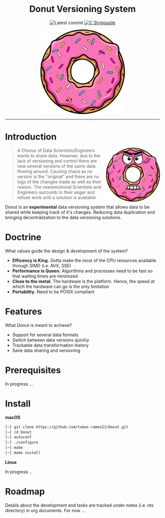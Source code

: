 <div align="center">

# Donut Versioning System

![Latest commit](https://img.shields.io/github/last-commit/tomas-ramos21/Donut/main?style=flat)
[![C Styleguide](https://img.shields.io/badge/Coding-C%20Style%20Guide-blue?style=flat)](https://www.freebsd.org/cgi/man.cgi?query=style&sektion=9)

<img src="/img/Donut_Logo.png" width="275" height="275">

</div>

---

# Introduction

<img src="/img/Angry_Donut.png" align="right" width="175" height="175">

> A Chorus of Data Scientists/Engineers wants to share data. However, due to the lack of versioning
> and control there are now several versions of the same data flowing around. Causing chaos as no version
> is the "original" and there are no logs of the changes made as well as their reason. The overemotional 
> Scientists and Engineers succumb to their anger and refuse work until a solution is available.

Donut is an **experimental** data versioning system that allows data to be shared  while keeping track of it's changes. Reducing data
duplication and bringing decentralization to the data versioning solutions.

# Doctrine

What values guide the design & development of the system?

+ **Efficency is King.** Gotta make the most of the CPU resources available through SIMD (i.e. AVX, SSE)
+ **Performance is Queen.** Algorithms and processes need to be fast so that waiting times are minimized
+ **Close to the metal.** The hardware is the platform. Hence, the speed at which the hardware can go is the only limitation
+ **Portability.** Need to be POSIX compliant

# Features

What Donut is meant to achieve?

+ Support for several data formats
+ Switch between data versions quickly
+ Trackable data transformation history
+ Sane data sharing and versioning

# Prerequisites

In progress ...

# Install

**macOS**
``` bash
[~] git clone https://github.com/tomas-ramos21/Donut.git
[~] cd Donut
[~] autoconf
[~] ./configure
[~] make
[~] make install
```
**Linux**

In progress ..

# Roadmap

Details about the development and tasks are tracked under notes (i.e. nts directory) in org documents. For now ...

